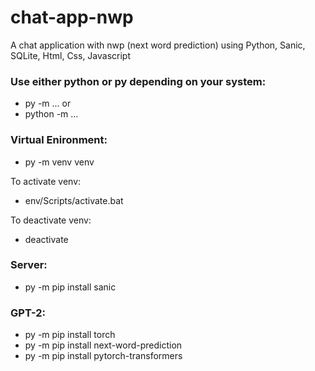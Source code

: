 # chat-app-nwp
A chat application with nwp (next word prediction) using Python, Sanic, SQLite, Html, Css, Javascript

### Use either python or py depending on your system:
- py -m ...
or
- python -m ...

### Virtual Enironment:
- py -m venv venv

To activate venv:
- env/Scripts/activate.bat

To deactivate venv:
- deactivate

### Server:
- py -m pip install sanic

### GPT-2:
- py -m pip install torch
- py -m pip install next-word-prediction
- py -m pip install pytorch-transformers
